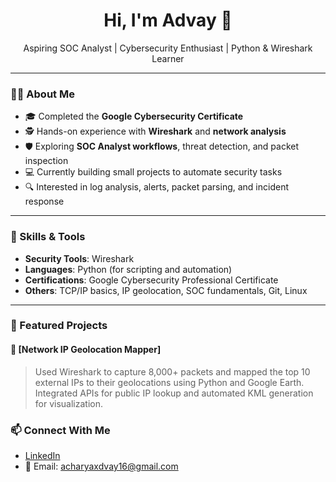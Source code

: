 <h1 align="center">Hi, I'm Advay 👋</h1>

<p align="center">
  Aspiring SOC Analyst | Cybersecurity Enthusiast | Python & Wireshark Learner
</p>

---

### 👨‍💻 About Me

- 🎓 Completed the **Google Cybersecurity Certificate**
- 🕵️ Hands-on experience with **Wireshark** and **network analysis**
- 🛡️ Exploring **SOC Analyst workflows**, threat detection, and packet inspection
- 💻 Currently building small projects to automate security tasks
- 🔍 Interested in log analysis, alerts, packet parsing, and incident response

---

### 🧰 Skills & Tools

- **Security Tools**: Wireshark 
- **Languages**: Python (for scripting and automation)  
- **Certifications**: Google Cybersecurity Professional Certificate  
- **Others**: TCP/IP basics, IP geolocation, SOC fundamentals, Git, Linux

---

### 📌 Featured Projects

#### 🔹 [Network IP Geolocation Mapper]
> Used Wireshark to capture 8,000+ packets and mapped the top 10 external IPs to their geolocations using Python and Google Earth. Integrated APIs for public IP lookup and automated KML generation for visualization.

### 📫 Connect With Me

- [LinkedIn](https://www.linkedin.com/in/advay-acharya-1154b1294/)
- 📧 Email: acharyaxdvay16@gmail.com

